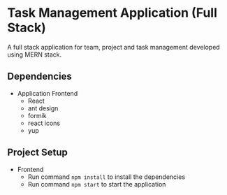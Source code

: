 # Task Management Application (Full Stack)

A full stack application for team, project and task management developed using MERN stack.

## Dependencies

- Application Frontend
  - React
  - ant design
  - formik
  - react icons
  - yup

## Project Setup

- Frontend
  - Run command `npm install` to install the dependencies
  - Run command `npm start` to start the application
